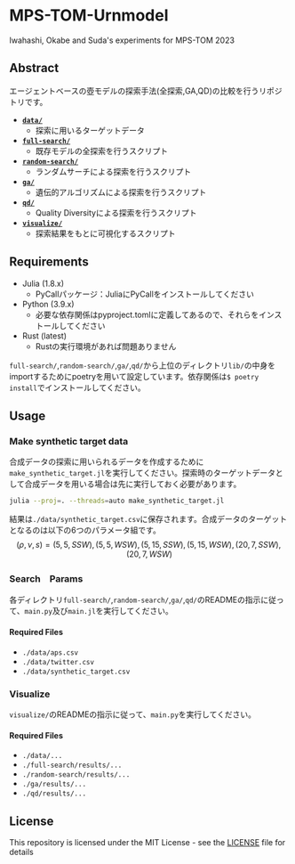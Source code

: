 # MPS-TOM-Urnmodel

Iwahashi, Okabe and Suda's experiments for MPS-TOM 2023

## Abstract
エージェントベースの壺モデルの探索手法(全探索,GA,QD)の比較を行うリポジトリです。
- [**`data/`**](/data/)
  - 探索に用いるターゲットデータ
- [**`full-search/`**](/full-search/)
  - 既存モデルの全探索を行うスクリプト
- [**`random-search/`**](/random-search/)
  - ランダムサーチによる探索を行うスクリプト
- [**`ga/`**](/ga/)
  - 遺伝的アルゴリズムによる探索を行うスクリプト
- [**`qd/`**](/qd/)
  - Quality Diversityによる探索を行うスクリプト
- [**`visualize/`**](/visualize/)
  - 探索結果をもとに可視化するスクリプト

## Requirements
- Julia (1.8.x)
  - PyCallパッケージ：JuliaにPyCallをインストールしてください
- Python (3.9.x)
  - 必要な依存関係はpyproject.tomlに定義してあるので、それらをインストールしてください
- Rust (latest)
  - Rustの実行環境があれば問題ありません

`full-search/`,`random-search/`,`ga/`,`qd/`から上位のディレクトリ`lib/`の中身をimportするためにpoetryを用いて設定しています。依存関係は`$ poetry install`でインストールしてください。


## Usage
### Make synthetic target data
合成データの探索に用いられるデータを作成するために`make_synthetic_target.jl`を実行してください。探索時のターゲットデータとして合成データを用いる場合は先に実行しておく必要があります。
```bash
julia --proj=. --threads=auto make_synthetic_target.jl
```
結果は`./data/synthetic_target.csv`に保存されます。合成データのターゲットとなるのは以下の6つのパラメータ組です。
$$(\rho,\nu,s)=(5,5,SSW),(5,5,WSW),(5,15,SSW),(5,15,WSW),(20,7,SSW),(20,7,WSW)$$

### Search　Params
各ディレクトリ`full-search/`,`random-search/`,`ga/`,`qd/`のREADMEの指示に従って、`main.py`及び`main.jl`を実行してください。
#### Required Files
- `./data/aps.csv`
- `./data/twitter.csv`
- `./data/synthetic_target.csv`

### Visualize
`visualize/`のREADMEの指示に従って、`main.py`を実行してください。
#### Required Files
- `./data/...`
- `./full-search/results/...`
- `./random-search/results/...`
- `./ga/results/...`
- `./qd/results/...`


## License
This repository is licensed under the MIT License - see the [LICENSE](LICENSE) file for details
